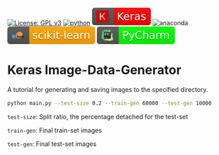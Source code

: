 [![License: GPL v3](https://img.shields.io/badge/License-GPLv3-blue.svg)](https://www.gnu.org/licenses/gpl-3.0)
[![python](https://upload.wikimedia.org/wikipedia/commons/f/fc/Blue_Python_3.7_Shield_Badge.svg)](https://www.python.org/)
[![Keras](https://github.com/AhmetTavli/Badge/blob/master/badges/keras_badge.svg)](https://keras.io/)
![anaconda](https://anaconda.org/anaconda/anaconda/badges/version.svg)
[![Scikit-learn](https://github.com/AhmetTavli/Badge/blob/master/badges/scikit_learn_badge.svg)](https://scikit-learn.org/stable/)
[![PyCharm](https://github.com/AhmetTavli/Badge/blob/master/badges/pycharm_badge.svg)](https://www.jetbrains.com/pycharm/)

# Keras Image-Data-Generator

A tutorial for generating and saving images to the specified directory.

```bash
python main.py --test-size 0.2 --train-gen 60000 --test-gen 10000
```

`test-size`: Split ratio, the percentage detached for the test-set

`train-gen`: Final train-set images

`test-gen`: Final test-set images


